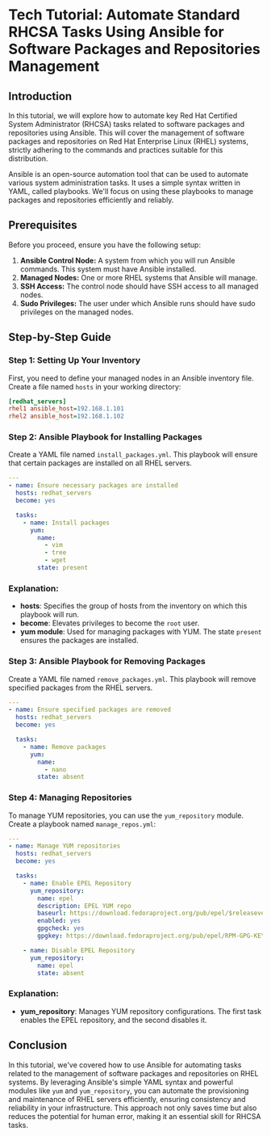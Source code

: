 # Tech Tutorial: Automate Standard RHCSA Tasks Using Ansible for Software Packages and Repositories Management

## Introduction

In this tutorial, we will explore how to automate key Red Hat Certified System Administrator (RHCSA) tasks related to software packages and repositories using Ansible. This will cover the management of software packages and repositories on Red Hat Enterprise Linux (RHEL) systems, strictly adhering to the commands and practices suitable for this distribution.

Ansible is an open-source automation tool that can be used to automate various system administration tasks. It uses a simple syntax written in YAML, called playbooks. We'll focus on using these playbooks to manage packages and repositories efficiently and reliably.

## Prerequisites

Before you proceed, ensure you have the following setup:

1. **Ansible Control Node:** A system from which you will run Ansible commands. This system must have Ansible installed.
2. **Managed Nodes:** One or more RHEL systems that Ansible will manage.
3. **SSH Access:** The control node should have SSH access to all managed nodes.
4. **Sudo Privileges:** The user under which Ansible runs should have sudo privileges on the managed nodes.

## Step-by-Step Guide

### Step 1: Setting Up Your Inventory

First, you need to define your managed nodes in an Ansible inventory file. Create a file named `hosts` in your working directory:

```ini
[redhat_servers]
rhel1 ansible_host=192.168.1.101
rhel2 ansible_host=192.168.1.102
```

### Step 2: Ansible Playbook for Installing Packages

Create a YAML file named `install_packages.yml`. This playbook will ensure that certain packages are installed on all RHEL servers.

```yaml
---
- name: Ensure necessary packages are installed
  hosts: redhat_servers
  become: yes

  tasks:
    - name: Install packages
      yum:
        name:
          - vim
          - tree
          - wget
        state: present
```

### Explanation:

- **hosts**: Specifies the group of hosts from the inventory on which this playbook will run.
- **become**: Elevates privileges to become the `root` user.
- **yum module**: Used for managing packages with YUM. The state `present` ensures the packages are installed.

### Step 3: Ansible Playbook for Removing Packages

Create a YAML file named `remove_packages.yml`. This playbook will remove specified packages from the RHEL servers.

```yaml
---
- name: Ensure specified packages are removed
  hosts: redhat_servers
  become: yes

  tasks:
    - name: Remove packages
      yum:
        name:
          - nano
        state: absent
```

### Step 4: Managing Repositories

To manage YUM repositories, you can use the `yum_repository` module. Create a playbook named `manage_repos.yml`:

```yaml
---
- name: Manage YUM repositories
  hosts: redhat_servers
  become: yes

  tasks:
    - name: Enable EPEL Repository
      yum_repository:
        name: epel
        description: EPEL YUM repo
        baseurl: https://download.fedoraproject.org/pub/epel/$releasever/Everything/$basearch/
        enabled: yes
        gpgcheck: yes
        gpgkey: https://download.fedoraproject.org/pub/epel/RPM-GPG-KEY-EPEL-8

    - name: Disable EPEL Repository
      yum_repository:
        name: epel
        state: absent
```

### Explanation:

- **yum_repository**: Manages YUM repository configurations. The first task enables the EPEL repository, and the second disables it.

## Conclusion

In this tutorial, we've covered how to use Ansible for automating tasks related to the management of software packages and repositories on RHEL systems. By leveraging Ansible's simple YAML syntax and powerful modules like `yum` and `yum_repository`, you can automate the provisioning and maintenance of RHEL servers efficiently, ensuring consistency and reliability in your infrastructure. This approach not only saves time but also reduces the potential for human error, making it an essential skill for RHCSA tasks.